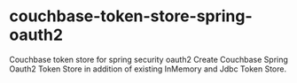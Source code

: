 couchbase-token-store-spring-oauth2
===================================

Couchbase token store for spring security oauth2
Create Couchbase Spring Oauth2 Token Store in addition of existing InMemory and Jdbc Token Store.
